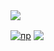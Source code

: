<img src="https://cdn.discordapp.com/emojis/867080270640578560.png?size=48">

<a href="https://github.com/anuraghazra/github-readme-stats"><img align="center" src="https://github-readme-stats.vercel.app/api?username=oxenn&show_icons=true&include_all_commits=true&theme=buefy&hide_border=true" alt="пр" /></a> <a href="https://github.com/anuraghazra/github-readme-stats"><img align="center" src="https://github-readme-stats.vercel.app/api/top-langs/?username=oxenn&theme=buefy&hide_border=true" /></a>
